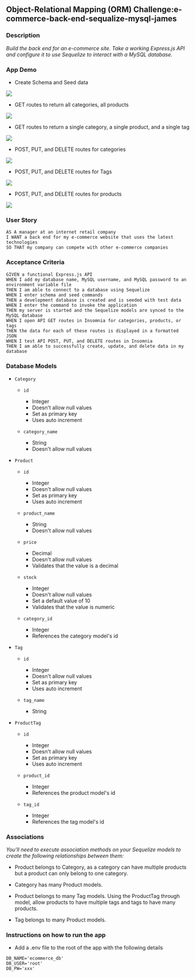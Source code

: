 ## Object-Relational Mapping (ORM) Challenge:e-commerce-back-end-sequalize-mysql-james

### Description

*Build the back end for an e-commerce site. Take a working Express.js API and configure it to use Sequelize to interact with a MySQL database.*


### App Demo

- Create Schema and Seed data

![](images/demo-6.gif)

- GET routes to return all categories, all products

![](images/demo-1.gif)

- GET routes to return a single category, a single product, and a single tag

![](images/demo-2.gif)

- POST, PUT, and DELETE routes for categories

![](images/demo-3.gif)

- POST, PUT, and DELETE routes for Tags

![](images/demo-4.gif)

- POST, PUT, and DELETE routes for products

![](images/demo-5.gif)

### User Story

```text
AS A manager at an internet retail company
I WANT a back end for my e-commerce website that uses the latest technologies
SO THAT my company can compete with other e-commerce companies
```

### Acceptance Criteria

```text
GIVEN a functional Express.js API
WHEN I add my database name, MySQL username, and MySQL password to an environment variable file
THEN I am able to connect to a database using Sequelize
WHEN I enter schema and seed commands
THEN a development database is created and is seeded with test data
WHEN I enter the command to invoke the application
THEN my server is started and the Sequelize models are synced to the MySQL database
WHEN I open API GET routes in Insomnia for categories, products, or tags
THEN the data for each of these routes is displayed in a formatted JSON
WHEN I test API POST, PUT, and DELETE routes in Insomnia
THEN I am able to successfully create, update, and delete data in my database
```

### Database Models

- `Category`

    - `id`
        - Integer
        - Doesn't allow null values
        - Set as primary key
        - Uses auto increment

    - `category_name`
        - String
        - Doesn't allow null values

- `Product`

    - `id`
        - Integer
        - Doesn't allow null values
        - Set as primary key
        - Uses auto increment

    - `product_name`
        - String
        - Doesn't allow null values

    - `price`
        - Decimal
        - Doesn't allow null values
        - Validates that the value is a decimal

    - `stock`
        - Integer
        - Doesn't allow null values
        - Set a default value of 10
        - Validates that the value is numeric

    - `category_id`
        - Integer
        - References the category model's id

- `Tag`

    - `id`
        - Integer
        - Doesn't allow null values
        - Set as primary key
        - Uses auto increment

    - `tag_name`
        - String

- `ProductTag`

    - `id`
        - Integer
        - Doesn't allow null values
        - Set as primary key
        - Uses auto increment

    - `product_id`
        - Integer
        - References the product model's id

    - `tag_id`
        - Integer
        - References the tag model's id

### Associations

*You'll need to execute association methods on your Sequelize models to create the following relationships between them:*

- Product belongs to Category, as a category can have multiple products but a product can only belong to one category.

- Category has many Product models.

- Product belongs to many Tag models. Using the ProductTag through model, allow products to have multiple tags and tags to have many products.

- Tag belongs to many Product models.

### Instructions on how to run the app

- Add a .env file to the root of the app with the following details

```text
DB_NAME='ecommerce_db'
DB_USER='root'
DB_PW='xxx'
```